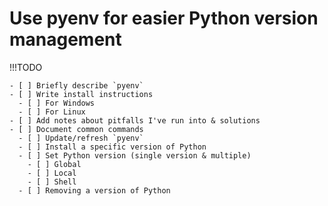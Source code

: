 # Use pyenv for easier Python version management

!!!TODO

    - [ ] Briefly describe `pyenv`
    - [ ] Write install instructions
      - [ ] For Windows
      - [ ] For Linux
    - [ ] Add notes about pitfalls I've run into & solutions
    - [ ] Document common commands
      - [ ] Update/refresh `pyenv`
      - [ ] Install a specific version of Python
      - [ ] Set Python version (single version & multiple)
        - [ ] Global
        - [ ] Local
        - [ ] Shell
      - [ ] Removing a version of Python
